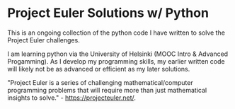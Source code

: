  # Project Euler Solutions w/ Python

This is an ongoing collection of the python code I have written to solve the Project Euler challenges.  

I am learning python via the University of Helsinki (MOOC Intro & Advanced Progamming).  As I develop my programming skills, my earlier written code will likely not be as advanced or efficient as my later solutions.

"Project Euler is a series of challenging mathematical/computer programming problems that will require more than just mathematical insights to solve." - https://projecteuler.net/.  
